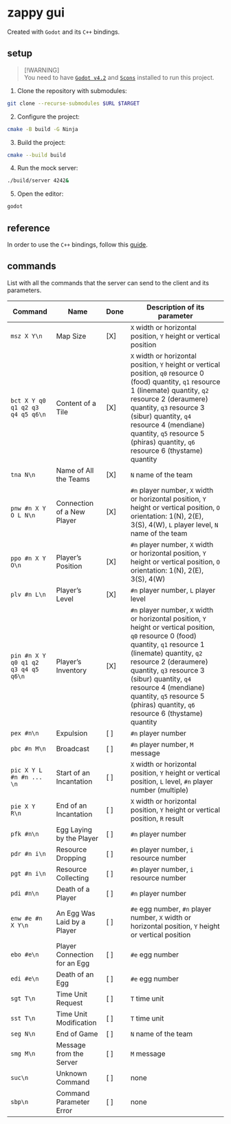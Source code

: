 # zappy gui

Created with `Godot` and its `C++` bindings.

## setup

> [!WARNING]\
> You need to have
> [`Godot v4.2`](https://docs.godotengine.org/en/stable/index.html) and
> [`Scons`](https://scons.org) installed to run this project.

1. Clone the repository with submodules:

```bash
git clone --recurse-submodules $URL $TARGET
```

2. Configure the project:

```bash
cmake -B build -G Ninja
```

3. Build the project:

```bash
cmake --build build
```

4. Run the mock server:

```bash
./build/server 4242&
```

5. Open the editor:

```bash
godot
```

## reference

In order to use the `C++` bindings, follow this
[guide](https://docs.godotengine.org/en/stable/tutorials/scripting/gdextension/gdextension_cpp_example.html#gdextension-c-example).

## commands

List with all the commands that the server can send to the client and its
parameters.

| Command                             | Name                         | Done | Description of its parameter                                                                                                                                                                                                                                                                                                                     |
| ----------------------------------- | ---------------------------- | ---- | ------------------------------------------------------------------------------------------------------------------------------------------------------------------------------------------------------------------------------------------------------------------------------------------------------------------------------------------------ |
| `msz X Y\n`                         | Map Size                     | [X]  | `X` width or horizontal position, `Y` height or vertical position                                                                                                                                                                                                                                                                                |
| `bct X Y q0 q1 q2 q3 q4 q5 q6\n`    | Content of a Tile            | [X]  | `X` width or horizontal position, `Y` height or vertical position, `q0` resource 0 (food) quantity, `q1` resource 1 (linemate) quantity, `q2` resource 2 (deraumere) quantity, `q3` resource 3 (sibur) quantity, `q4` resource 4 (mendiane) quantity, `q5` resource 5 (phiras) quantity, `q6` resource 6 (thystame) quantity                     |
| `tna N\n`                           | Name of All the Teams        | [X]  | `N` name of the team                                                                                                                                                                                                                                                                                                                             |
| `pnw #n X Y O L N\n`                | Connection of a New Player   | [X]  | `#n` player number, `X` width or horizontal position, `Y` height or vertical position, `O` orientation: 1(N), 2(E), 3(S), 4(W), `L` player level, `N` name of the team                                                                                                                                                                           |
| `ppo #n X Y O\n`                    | Player’s Position            | [X]  | `#n` player number, `X` width or horizontal position, `Y` height or vertical position, `O` orientation: 1(N), 2(E), 3(S), 4(W)                                                                                                                                                                                                                   |
| `plv #n L\n`                        | Player’s Level               | [X]  | `#n` player number, `L` player level                                                                                                                                                                                                                                                                                                             |
| `pin #n X Y q0 q1 q2 q3 q4 q5 q6\n` | Player’s Inventory           | [X]  | `#n` player number, `X` width or horizontal position, `Y` height or vertical position, `q0` resource 0 (food) quantity, `q1` resource 1 (linemate) quantity, `q2` resource 2 (deraumere) quantity, `q3` resource 3 (sibur) quantity, `q4` resource 4 (mendiane) quantity, `q5` resource 5 (phiras) quantity, `q6` resource 6 (thystame) quantity |
| `pex #n\n`                          | Expulsion                    | [ ]  | `#n` player number                                                                                                                                                                                                                                                                                                                               |
| `pbc #n M\n`                        | Broadcast                    | [ ]  | `#n` player number, `M` message                                                                                                                                                                                                                                                                                                                  |
| `pic X Y L #n #n ... \n`            | Start of an Incantation      | [ ]  | `X` width or horizontal position, `Y` height or vertical position, `L` level, `#n` player number (multiple)                                                                                                                                                                                                                                      |
| `pie X Y R\n`                       | End of an Incantation        | [ ]  | `X` width or horizontal position, `Y` height or vertical position, `R` result                                                                                                                                                                                                                                                                    |
| `pfk #n\n`                          | Egg Laying by the Player     | [ ]  | `#n` player number                                                                                                                                                                                                                                                                                                                               |
| `pdr #n i\n`                        | Resource Dropping            | [ ]  | `#n` player number, `i` resource number                                                                                                                                                                                                                                                                                                          |
| `pgt #n i\n`                        | Resource Collecting          | [ ]  | `#n` player number, `i` resource number                                                                                                                                                                                                                                                                                                          |
| `pdi #n\n`                          | Death of a Player            | [ ]  | `#n` player number                                                                                                                                                                                                                                                                                                                               |
| `enw #e #n X Y\n`                   | An Egg Was Laid by a Player  | [ ]  | `#e` egg number, `#n` player number, `X` width or horizontal position, `Y` height or vertical position                                                                                                                                                                                                                                           |
| `ebo #e\n`                          | Player Connection for an Egg | [ ]  | `#e` egg number                                                                                                                                                                                                                                                                                                                                  |
| `edi #e\n`                          | Death of an Egg              | [ ]  | `#e` egg number                                                                                                                                                                                                                                                                                                                                  |
| `sgt T\n`                           | Time Unit Request            | [ ]  | `T` time unit                                                                                                                                                                                                                                                                                                                                    |
| `sst T\n`                           | Time Unit Modification       | [ ]  | `T` time unit                                                                                                                                                                                                                                                                                                                                    |
| `seg N\n`                           | End of Game                  | [ ]  | `N` name of the team                                                                                                                                                                                                                                                                                                                             |
| `smg M\n`                           | Message from the Server      | [ ]  | `M` message                                                                                                                                                                                                                                                                                                                                      |
| `suc\n`                             | Unknown Command              | [ ]  | none                                                                                                                                                                                                                                                                                                                                             |
| `sbp\n`                             | Command Parameter Error      | [ ]  | none                                                                                                                                                                                                                                                                                                                                             |
